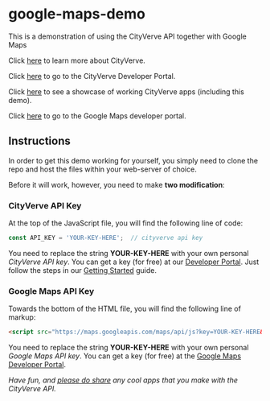 # google-maps-demo

This is a demonstration of using the CityVerve API together with Google Maps

Click [here](https://cityverve.org.uk/what-is-cityverve/) to learn more about CityVerve.

Click [here](http://developer.cityverve.org.uk/) to go to the CityVerve Developer Portal.

Click [here](http://developer.cityverve.org.uk/showcase) to see a showcase of working CityVerve apps (including this demo).

Click [here](https://developers.google.com/maps/) to go to the Google Maps developer portal.

## Instructions

In order to get this demo working for yourself, you simply need to clone the repo and host the files within your web-server of choice.

Before it will work, however, you need to make **two modification**:

### CityVerve API Key

At the top of the JavaScript file, you will find the following line of code:

```javascript
const API_KEY = 'YOUR-KEY-HERE';  // cityverve api key
```

You need to replace the string **YOUR-KEY-HERE** with your own personal _CityVerve API key_. You can get a key (for free) at our [Developer Portal](http://developer.cityverve.org.uk/home). Just follow the steps in our [Getting Started](http://developer.cityverve.org.uk/get-started) guide.

### Google Maps API Key

Towards the bottom of the HTML file, you will find the following line of markup:

```html
<script src="https://maps.googleapis.com/maps/api/js?key=YOUR-KEY-HERE&callback=initialise" async defer></script>
```

You need to replace the string **YOUR-KEY-HERE** with your own personal _Google Maps API key_. You can get a key (for free) at the [Google Maps Developer Portal](https://developers.google.com/maps/).


_Have fun, and [please do share](https://cityverve.org.uk/contact/) any cool apps that you make with the CityVerve API._

